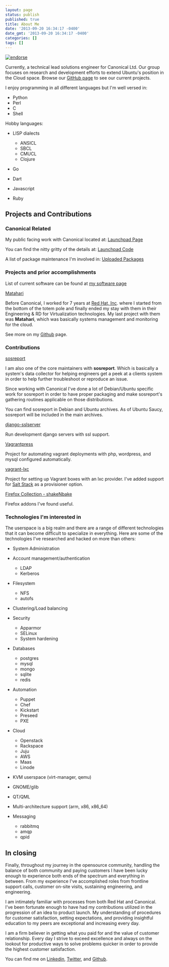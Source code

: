 ```yaml
---
layout: page
status: publish
published: true
title: About Me
date: '2013-09-20 16:34:17 -0400'
date_gmt: '2013-09-20 16:34:17 -0400'
categories: []
tags: []
---
```

[![endorse](https://api.coderwall.com/battlemidget/endorsecount.png)](https://coderwall.com/battlemidget)

Currently, a technical lead solutions engineer for Canonical Ltd. Our group focuses on research and development efforts to extend Ubuntu's position in the Cloud space. Browse our [GitHub page](https://github.com/Ubuntu-Solutions-Engineering) to see our current projects.

I enjoy programming in all different languages but I'm well versed in:

*   Python
*   Perl
*   C
*   Shell

Hobby languages:

*   LISP dialects

    *   ANSICL
    *   SBCL
    *   CMUCL
    *   Clojure

*   Go
*   Dart
*   Javascript
*   Ruby

## Projects and Contributions

### Canonical Related

My public facing work with Canonical located at: [Launchpad Page](https://launchpad.net/~adam-stokes)

You can find the nitty gritty of the details at: [Launchpad Code](https://code.launchpad.net/~adam-stokes)

A list of package maintenance I'm involved in: [Uploaded Packages](https://launchpad.net/~adam-stokes/+uploaded-packages)

### Projects and prior accomplishments

List of current software can be found at [my software page](/pages/Software)

[Matahari](https://github.com/matahari/matahari)

Before Canonical, I worked for 7 years at [Red Hat, Inc](http://redhat.com). where I started from the bottom of the totem pole and finally ended my stay with them in their Engineering &amp; RD for Virtualization technologies. My last project with them was **Matahari**, which was basically systems management and monitoring for the cloud.

See more on my [Github](https://github.com/battlemidget) page.

### Contributions

[sosreport](https://github.com/sosreport/sosreport)

I am also one of the core maintainers with **sosreport**. Which is basically a system's data collector for helping engineers get a peek at a clients system in order to help further troubleshoot or reproduce an issue.

Since working with Canonical I've done a lot of Debian/Ubuntu specific work for sosreport in order to have proper packaging and make sosreport's gathering routines applicable on those distributions.

You can find sosreport in Debian and Ubuntu archives. As of Ubuntu Saucy, sosreport will be included in the main archives.

[django-sslserver](https://github.com/teddziuba/django-sslserver/commits?author=battlemidget)

Run development django servers with ssl support.

[Vagrantpress](https://github.com/ajscg/vagrantpress)

Project for automating vagrant deployments with php, wordpress, and mysql configured automatically.

[vagrant-lxc](https://github.com/fgrehm/vagrant-lxc)

Project for setting up Vagrant boxes with an lxc provider. I've added support for [Salt Stack](http://saltstack.org) as a provisioner option.

[Firefox Collection - shakeNbake](https://addons.mozilla.org/en-US/firefox/collections/battlemidget/shakenbake/)

Firefox addons I've found useful.

### Technologies I'm interested in

The userspace is a big realm and there are a range of different technologies that it can become difficult to specialize in everything. Here are some of the technologies I've researched and hacked on more than others:

*   System Administration
*   Account management/authentication
    *   LDAP
    *   Kerberos

*   Filesystem
    *   NFS
    *   autofs

*   Clustering/Load balancing
*   Security

    *   Apparmor
    *   SELinux
    *   System hardening

*   Databases

    *   postgres
    *   mysql
    *   mongo
    *   sqlite
    *   redis

*   Automation

    *   Puppet
    *   Chef
    *   Kickstart
    *   Preseed
    *   PXE

*   Cloud

    *   Openstack
    *   Rackspace
    *   Juju
    *   AWS
    *   Maas
    *   Linode

*   KVM userspace (virt-manager, qemu)
*   GNOME/glib
*   QT/QML
*   Multi-architecture support (arm, x86, x86_64)
*   Messaging

    *   rabbitmq
    *   amqp
    *   qpid

## In closing

Finally, throughout my journey in the opensource community, handling the balance of both community and paying customers I have been lucky enough to experience both ends of the spectrum and everything in between. From my experience I've accomplished roles from frontline support calls, customer on-site visits, sustaining engineering, and engineering.

I am intimately familiar with processes from both Red Hat and Canonical. I've been fortunate enough to have had my contributions utilized in the progression of an idea to product launch. My understanding of procedures for customer satisfaction, setting expectations, and providing insightful education to my peers are exceptional and increasing every day.

I am a firm believer in getting what you paid for and the value of customer relationship. Every day I strive to exceed excellence and always on the lookout for productive ways to solve problems quicker in order to provide the highest customer satisfaction.

You can find me on [Linkedin](http://www.linkedin.com/in/stokachu), [Twitter](https://twitter.com/battlemidget), and [Github](https://github.com/battlemidget).
